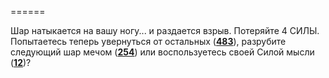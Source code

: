 ======

Шар натыкается на вашу ногу... и раздается взрыв. Потеряйте 4 СИЛЫ. Попытаетесь теперь увернуться от остальных ([**483**](#n_483)), разрубите следующий шар мечом ([**254**](#n_254)) или воспользуетесь своей Силой мысли ([**12**](#n_12))?


